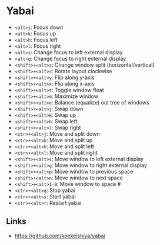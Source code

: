 # Yabai

- `<alt>j`: Focus down
- `<alt>k`: Focus up
- `<alt>h`: Focus left
- `<alt>l`: Focus right
- `<alt>s`: Change focus to left external display
- `<alt>g`: Change focus to right external display
- `<shift>+<alt>s`: Change window split (horizontal/vertical)
- `<shift>+<alt>r`: Rotate layout clockwise
- `<shift>+<alt>y`: Flip along y-axis
- `<shift>+<alt>x`: Flip along x-axis
- `<shift>+<alt>t`: Toggle window float
- `<shift>+<alt>m`: Maximize window
- `<shift>+<alt>e`: Balance (equalize) out tree of windows
- `<shift>+<alt>j`: Swap down
- `<shift>+<alt>k`: Swap up
- `<shift>+<alt>h`: Swap left
- `<shift>+<alt>l`: Swap right
- `<ctr>+<alt>j`: Move and split down
- `<ctr>+<alt>k`: Move and split up
- `<ctr>+<alt>h`: Move and split left
- `<ctr>+<alt>l`: Move and split right
- `<shift>+<alt>s`: Move window to left external display
- `<shift>+<alt>g`: Move window to right external display
- `<shift>+<alt>p`: Move window to previous space
- `<shift>+<alt>n`: Move window to next space
- `<shift>+<alt>1-9`: Move window to space #
- `<ctr>+<alt>q`: Stop yabai
- `<ctr>+<alt>s`: Start yabai
- `<ctr>+<alt>r`: Restart yabai

## Links

- https://github.com/koekeishiya/yabai
